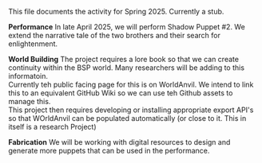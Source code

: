 This file documents the activity for Spring 2025.  Currently a stub.

**Performance** 
In late April 2025, we will perform Shadow Puppet #2.  We extend the narrative tale of the two brothers and their search for enlightenment.  

**World Building**
The project requires a lore book so that we can create continuity within the BSP world.  Many researchers will be adding to this informatoin.  
Currently teh public facing page for this is on WorldAnvil.  We intend to link this to an equivalent GitHub Wiki so we can use teh Github assets to manage this.  
This project then requires developing or installing appropriate export API's so that WOrldAnvil can be populated automatically (or close to it.  This in itself is a research Project)

**Fabrication**
We will be working with digital resources to design and generate more puppets that can be used in the performance.

